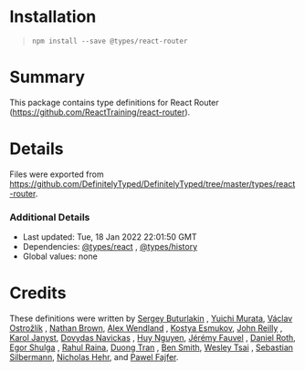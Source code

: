 # Installation

> `npm install --save @types/react-router`

# Summary

This package contains type definitions for React Router (https://github.com/ReactTraining/react-router).

# Details

Files were exported from https://github.com/DefinitelyTyped/DefinitelyTyped/tree/master/types/react-router.

### Additional Details

* Last updated: Tue, 18 Jan 2022 22:01:50 GMT
* Dependencies: [@types/react](https://npmjs.com/package/@types/react)
  , [@types/history](https://npmjs.com/package/@types/history)
* Global values: none

# Credits

These definitions were written by [Sergey Buturlakin](https://github.com/sergey-buturlakin)
, [Yuichi Murata](https://github.com/mrk21), [Václav Ostrožlík](https://github.com/vasek17)
, [Nathan Brown](https://github.com/ngbrown), [Alex Wendland](https://github.com/awendland)
, [Kostya Esmukov](https://github.com/KostyaEsmukov), [John Reilly](https://github.com/johnnyreilly)
, [Karol Janyst](https://github.com/LKay), [Dovydas Navickas](https://github.com/DovydasNavickas)
, [Huy Nguyen](https://github.com/huy-nguyen), [Jérémy Fauvel](https://github.com/grmiade)
, [Daniel Roth](https://github.com/DaIgeb), [Egor Shulga](https://github.com/egorshulga)
, [Rahul Raina](https://github.com/rraina), [Duong Tran](https://github.com/t49tran)
, [Ben Smith](https://github.com/8enSmith), [Wesley Tsai](https://github.com/wezleytsai)
, [Sebastian Silbermann](https://github.com/eps1lon), [Nicholas Hehr](https://github.com/HipsterBrown),
and [Pawel Fajfer](https://github.com/pawfa).
